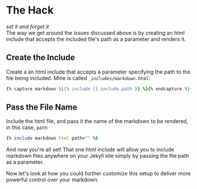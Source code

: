 # The Hack
_set it and forget it_<br>
The way we get around the issues discussed above is by creating an html include that accepts the included file's path as a parameter and renders it.

## Create the Include
Create a an html include that accepts a parameter specifying the path to the file being included. Mine is called `_includes/markdown.html`:
```ruby
{% capture markdown %}{% include {{ include.path }} %}{% endcapture %}{{ markdown | markdownify }}
```

## Pass the File Name
Include the html file, and pass it the name of the markdown to be rendered, in this case, `path`:
```ruby
{% include markdown.html path="" %}
```

And now you're all set! That one html include will allow you to include markdown files anywhere on your Jekyll site simply by passing the file path as a parameter.

Now let's look at how you could further customize this setup to deliver more powerful control over your markdown.
